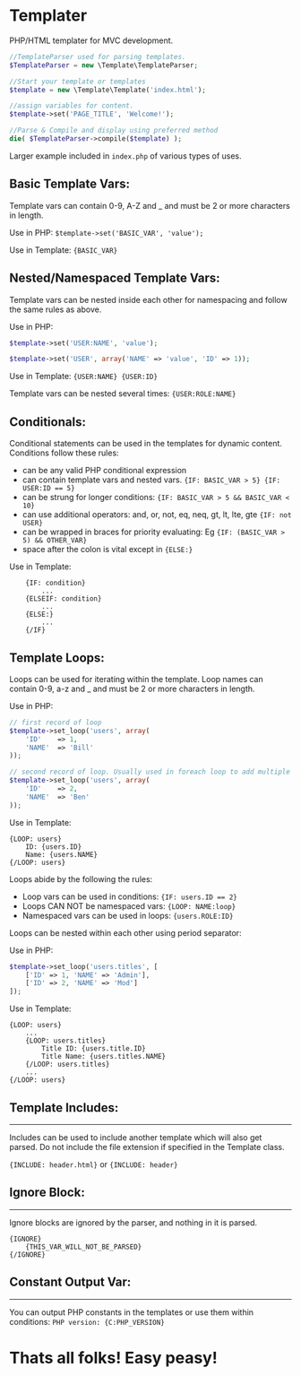 # Templater
PHP/HTML templater for MVC development.

```php
//TemplateParser used for parsing templates.
$TemplateParser = new \Template\TemplateParser;

//Start your template or templates
$template = new \Template\Template('index.html');

//assign variables for content.
$template->set('PAGE_TITLE', 'Welcome!');

//Parse & Compile and display using preferred method
die( $TemplateParser->compile($template) );
```
Larger example included in `index.php` of various types of uses.

## Basic Template Vars:
Template vars can contain 0-9, A-Z and _ and must be 2 or more characters in length.

Use in PHP: `$template->set('BASIC_VAR', 'value');`

Use in Template: `{BASIC_VAR}`


## Nested/Namespaced Template Vars:
Template vars can be nested inside each other for namespacing and follow the same rules as above.

Use in PHP:
```php
$template->set('USER:NAME', 'value');

$template->set('USER', array('NAME' => 'value', 'ID' => 1));
```
Use in Template: `{USER:NAME} {USER:ID}`

Template vars can be nested several times: `{USER:ROLE:NAME}`

## Conditionals:
Conditional statements can be used in the templates for dynamic content.
Conditions follow these rules:
- can be any valid PHP conditional expression
- can contain template vars and nested vars. `{IF: BASIC_VAR > 5} {IF: USER:ID == 5}`
- can be strung for longer conditions: `{IF: BASIC_VAR > 5 && BASIC_VAR < 10}`
- can use additional operators: and, or, not, eq, neq, gt, lt, lte, gte `{IF: not USER}`
- can be wrapped in braces for priority evaluating: Eg `{IF: (BASIC_VAR > 5) && OTHER_VAR}`
- space after the colon is vital except in `{ELSE:}`

Use in Template:
```
	{IF: condition}
 		...
	{ELSEIF: condition}
		...
	{ELSE:}
		...
	{/IF}
```

## Template Loops:
Loops can be used for iterating within the template.
Loop names can contain 0-9, a-z and _ and must be 2 or more characters in length.

Use in PHP:
```php
// first record of loop
$template->set_loop('users', array(
	'ID' 	=> 1,
	'NAME' 	=> 'Bill'
));

// second record of loop. Usually used in foreach loop to add multiple records.
$template->set_loop('users', array(
	'ID'	=> 2,
	'NAME' 	=> 'Ben'
));
```

Use in Template:
```
{LOOP: users}
	ID: {users.ID}
	Name: {users.NAME}
{/LOOP: users}
```

Loops abide by the following the rules:
- Loop vars can be used in conditions: `{IF: users.ID == 2}`
- Loops CAN NOT be namespaced vars: `{LOOP: NAME:loop}`
- Namespaced vars can be used in loops: `{users.ROLE:ID}`



Loops can be nested within each other using period separator:

Use in PHP:
```php
$template->set_loop('users.titles', [
	['ID' => 1, 'NAME' => 'Admin'],
	['ID' => 2, 'NAME' => 'Mod']
]);
```

Use in Template:
```
{LOOP: users}
	...
	{LOOP: users.titles}
		Title ID: {users.title.ID}
		Title Name: {users.titles.NAME}
	{/LOOP: users.titles}
	...
{/LOOP: users}
```


## Template Includes:
------------------
Includes can be used to include another template which will also get parsed.
Do not include the file extension if specified in the Template class.

`{INCLUDE: header.html}` or `{INCLUDE: header}`


## Ignore Block:
-----------------
Ignore blocks are ignored by the parser, and nothing in it is parsed.

```
{IGNORE}
	{THIS_VAR_WILL_NOT_BE_PARSED}
{/IGNORE}
```

## Constant Output Var:
--------------------
You can output PHP constants in the templates or use them within conditions:
`PHP version: {C:PHP_VERSION}`

# Thats all folks! Easy peasy!
